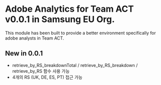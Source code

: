 # Adobe Analytics for Team ACT v0.0.1 in Samsung EU Org.

This module has been built to provide a better environment specifically for adobe analysts in Team ACT.

## New in 0.0.1

- retrieve_by_RS_breakdownTotal / retrieve_by_RS_breakdown / retrieve_by_RS 함수 사용 가능
- 4개의 RS (UK, DE, ES, PT) 접근 가능